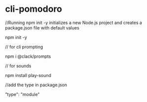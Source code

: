 # cli-pomodoro
   
//Running npm init -y initializes a new Node.js project and creates a package.json file with default values

npm init -y  

// for cli prompting

npm i @clack/prompts   

 // for sounds

npm install play-sound  


//add the type in package.json

"type": "module"